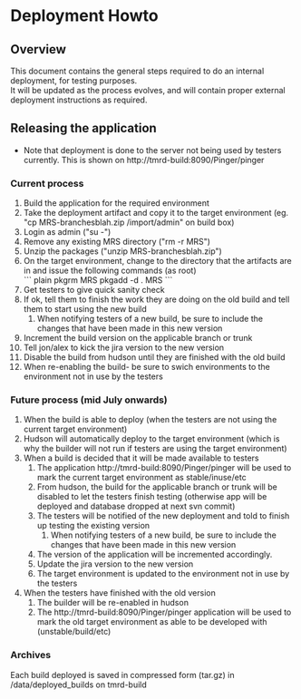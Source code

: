 # Deployment Howto

## Overview

This document contains the general steps required to do an internal
deployment, for testing purposes.  
It will be updated as the process evolves, and will contain proper
external deployment instructions as required.

## Releasing the application

  - Note that deployment is done to the server not being used by testers
    currently. This is shown on http://tmrd-build:8090/Pinger/pinger

### Current process

1.  Build the application for the required environment
2.  Take the deployment artifact and copy it to the target environment
    (eg. "cp MRS-branchesblah.zip /import/admin" on build box)
3.  Login as admin ("su -")
4.  Remove any existing MRS directory ("rm -r MRS")
5.  Unzip the packages ("unzip MRS-branchesblah.zip")
6.  On the target environment, change to the directory that the
    artifacts are in and issue the following commands (as root)
    <div class="code panel pdl" style="border-width: 1px;">
    <div class="codeContent panelContent pdl">
    ``` plain
    pkgrm MRS
    pkgadd -d . MRS
    ```
    </div>
    </div>
7.  Get testers to give quick sanity check
8.  If ok, tell them to finish the work they are doing on the old build
    and tell them to start using the new build
    1.  When notifying testers of a new build, be sure to include the
        changes that have been made in this new version
9.  Increment the build version on the applicable branch or trunk
10. Tell jon/alex to kick the jira version to the new version
11. Disable the build from hudson until they are finished with the old
    build
12. When re-enabling the build- be sure to swich environments to the
    environment not in use by the testers

### Future process (mid July onwards)

1.  When the build is able to deploy (when the testers are not using the
    current target environment)
2.  Hudson will automatically deploy to the target environment (which is
    why the builder will not run if testers are using the target
    environment)
3.  When a build is decided that it will be made available to testers
    1.  The application http://tmrd-build:8090/Pinger/pinger will be
        used to mark the current target environment as stable/inuse/etc
    2.  From hudson, the build for the applicable branch or trunk will
        be disabled to let the testers finish testing (otherwise app
        will be deployed and database dropped at next svn commit)
    3.  The testers will be notified of the new deployment and told to
        finish up testing the existing version
        1.  When notifying testers of a new build, be sure to include
            the changes that have been made in this new version
    4.  The version of the application will be incremented accordingly.
    5.  Update the jira version to the new version
    6.  The target environment is updated to the environment not in use
        by the testers
4.  When the testers have finished with the old version
    1.  The builder will be re-enabled in hudson
    2.  The http://tmrd-build:8090/Pinger/pinger application will be
        used to mark the old target environment as able to be developed
        with (unstable/build/etc)

### Archives

Each build deployed is saved in compressed form (tar.gz) in
/data/deployed\_builds on tmrd-build
